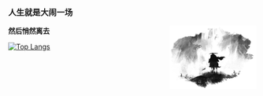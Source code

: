 ### 人生就是大闹一场
**然后悄然离去**
<img align="right" hight=35% width=35% alt="BG" src="GitHub_Background.png" />



  
[![Top Langs](https://github-readme-stats.vercel.app/api/top-langs/?username=WoBok&hide_title=true&layout=compact)]()

